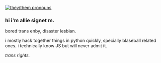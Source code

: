 [![they/them pronouns](https://img.shields.io/badge/pronouns-they%2Fthem-blueviolet)](https://pronoun.is/they/them)
### hi i'm allie signet m.
bored trans enby, disaster lesbian.

i mostly hack together things in python quickly, specially blaseball related ones.
i technically know JS but will never admit it.

*trans rights.*
